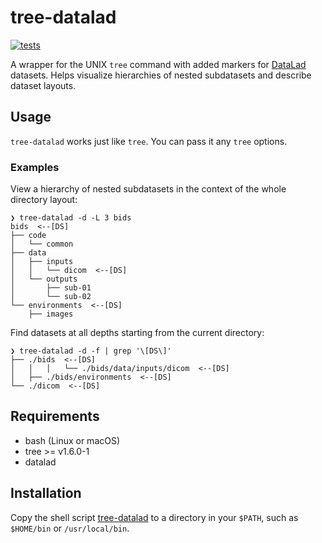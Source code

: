 # tree-datalad

[![tests](https://github.com/catetrai/tree-datalad/actions/workflows/tests.yml/badge.svg)](https://github.com/catetrai/tree-datalad/actions/workflows/tests.yml)

A wrapper for the UNIX `tree` command with added markers for [DataLad](https://github.com/datalad/datalad) datasets.
Helps visualize hierarchies of nested subdatasets and describe dataset layouts.

## Usage

`tree-datalad` works just like `tree`. You can pass it any `tree` options.

### Examples

View a hierarchy of nested subdatasets in the context of the whole directory layout:

```
❯ tree-datalad -d -L 3 bids
bids  <--[DS]
├── code
│   └── common
├── data
│   ├── inputs
│   │   └── dicom  <--[DS]
│   └── outputs
│       ├── sub-01
│       └── sub-02
└── environments  <--[DS]
    ├── images
```

Find datasets at all depths starting from the current directory:

```
❯ tree-datalad -d -f | grep '\[DS\]'
├── ./bids  <--[DS]
│   │   │   └── ./bids/data/inputs/dicom  <--[DS]
│   ├── ./bids/environments  <--[DS]
└── ./dicom  <--[DS]
```

## Requirements

- bash (Linux or macOS)
- tree >= v1.6.0-1
- datalad

## Installation

Copy the shell script [tree-datalad](tree-datalad) to a directory in your `$PATH`, such as `$HOME/bin` or `/usr/local/bin`.
